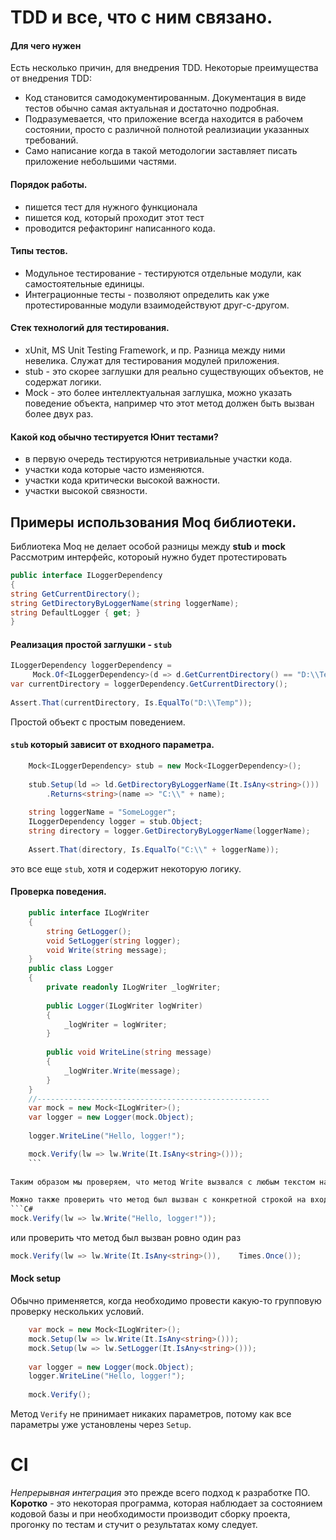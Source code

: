 # TDD и все, что с ним связано.
#### Для чего нужен ####
Есть несколько причин, для внедрения TDD. Некоторые преимущества от внедрения TDD:
- Код становится самодокументированным. Документация в виде тестов обычно самая актуальная и достаточно подробная.
- Подразумевается, что приложение всегда находится в рабочем состоянии, просто с различной полнотой реализиации указанных требований. 
- Само написание когда в такой методологии заставляет писать приложение небольшими частями. 

#### Порядок работы. 
- пишется тест для нужного функционала
- пишется код, который проходит этот тест
- проводится рефакторинг написанного кода.

#### Типы тестов.
- Модульное тестирование - тестируются отдельные модули, как самостоятельные единицы.
- Интеграционные тесты - позволяют определить как уже протестированные модули взаимодействуют друг-с-другом.

#### Стек технологий для тестирования.
- xUnit, MS Unit Testing Framework, и пр.  Разница между ними невелика. Служат для тестирования модулей приложения.
- stub - это скорее заглушки для реально существующих объектов, не содержат логики.
- Mock - это более интеллектуальная заглушка, можно указать поведение объекта, например что этот метод должен быть вызван более двух раз.

#### Какой код обычно тестируется Юнит тестами?
- в первую очередь тестируются нетривиальные участки кода.
- участки кода которые часто изменяются.
- участки кода критически высокой важности.
- участки высокой связности.
## Примеры использования Moq библиотеки.
Библиотека Moq не делает особой разницы между **stub** и **mock**
Рассмотрим интерфейс, котороый нужно будет протестировать

```C#
public interface ILoggerDependency 
{ 
string GetCurrentDirectory(); 
string GetDirectoryByLoggerName(string loggerName); 
string DefaultLogger { get; } 	
}
```
    
#### Реализация простой заглушки - `stub`
```C#
ILoggerDependency loggerDependency =
	 Mock.Of<ILoggerDependency>(d => d.GetCurrentDirectory() == "D:\\Temp")
var currentDirectory = loggerDependency.GetCurrentDirectory();
 
Assert.That(currentDirectory, Is.EqualTo("D:\\Temp"));
```

Простой объект с простым поведением. 

#### `stub` который зависит от входного параметра.

```C#
	Mock<ILoggerDependency> stub = new Mock<ILoggerDependency>();
 
	stub.Setup(ld => ld.GetDirectoryByLoggerName(It.IsAny<string>()))
    	.Returns<string>(name => "C:\\" + name);
 
	string loggerName = "SomeLogger";
	ILoggerDependency logger = stub.Object;
	string directory = logger.GetDirectoryByLoggerName(loggerName);
 
	Assert.That(directory, Is.EqualTo("C:\\" + loggerName));
```

это все еще `stub`, хотя и содержит некоторую логику.

#### Проверка поведения.
```C#
	public interface ILogWriter
	{
    	string GetLogger();
    	void SetLogger(string logger);
    	void Write(string message);
	}
	public class Logger
	{
    	private readonly ILogWriter _logWriter;
 
    	public Logger(ILogWriter logWriter)
    	{
        	_logWriter = logWriter;
    	}
 
    	public void WriteLine(string message)
    	{
        	_logWriter.Write(message);
    	}
	}
    //----------------------------------------------------
    var mock = new Mock<ILogWriter>();
	var logger = new Logger(mock.Object);
 
	logger.WriteLine("Hello, logger!");

	mock.Verify(lw => lw.Write(It.IsAny<string>()));
	```
	
Таким образом мы проверяем, что метод Write вызвался с любым текстом на входе.

Можно также проверить что метод был вызван с конкретной строкой на входе, например так:
```C#
mock.Verify(lw => lw.Write("Hello, logger!"));
``` 

или проверить что метод был вызван ровно один раз

```C#
mock.Verify(lw => lw.Write(It.IsAny<string>()),    Times.Once());
```

#### Mock setup

Обычно применяется, когда необходимо провести какую-то групповую проверку нескольких условий. 
```C#
	var mock = new Mock<ILogWriter>();
	mock.Setup(lw => lw.Write(It.IsAny<string>()));
	mock.Setup(lw => lw.SetLogger(It.IsAny<string>()));
 
	var logger = new Logger(mock.Object);
	logger.WriteLine("Hello, logger!");
 
	mock.Verify();
```

Метод `Verify` не принимает никаких параметров, потому как все параметры уже установлены через `Setup`.

# CI

*Непрерывная интеграция* это прежде всего подход к разработке ПО. **Коротко** - это некоторая программа, которая наблюдает за состоянием кодовой базы и при необходимости производит сборку проекта, прогонку по тестам и стучит о результатах кому следует.





